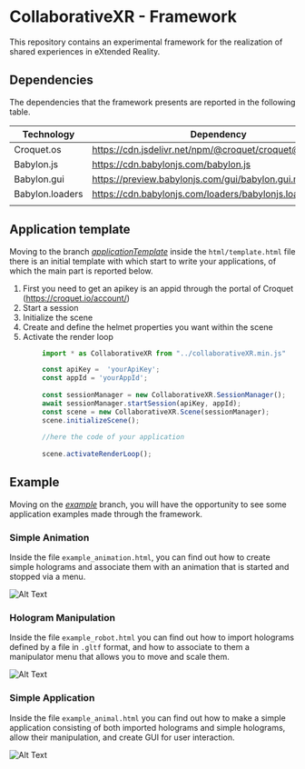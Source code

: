 # CollaborativeXR - Framework

This repository contains an experimental framework for the realization of shared experiences in eXtended Reality.

## Dependencies

The dependencies that the framework presents are reported in the following table.

| Technology      | Dependency |
|-----------------|-|
| Croquet.os      | https://cdn.jsdelivr.net/npm/@croquet/croquet@1.0.5 |
| Babylon.js      | https://cdn.babylonjs.com/babylon.js                |
| Babylon.gui     | https://preview.babylonjs.com/gui/babylon.gui.min.js      |
| Babylon.loaders | https://cdn.babylonjs.com/loaders/babylonjs.loaders.min.js|
|                 |                                                           |

## Application template

Moving to the branch [_applicationTemplate_](https://github.com/AnnaVitali/framework-collaborativeXR/blob/applicationTemplate/README.md) inside the `html/template.html` file there is an initial template with which start to write your applications, of which the main part is reported below.

1. First you need to get an apikey is an appid through the portal of Croquet (https://croquet.io/account/)
2. Start a session
3. Initialize the scene
4. Create and define the helmet properties you want within the scene
5. Activate the render loop

```javascript
        import * as CollaborativeXR from "../collaborativeXR.min.js"

        const apiKey =  'yourApiKey';
        const appId = 'yourAppId';
        
        const sessionManager = new CollaborativeXR.SessionManager();
        await sessionManager.startSession(apiKey, appId);
        const scene = new CollaborativeXR.Scene(sessionManager);
        scene.initializeScene();
        
        //here the code of your application
        
        scene.activateRenderLoop();
```

## Example

Moving on the [_example_](https://github.com/AnnaVitali/framework-collaborativeXR/blob/example/README.md) branch, you will have the opportunity to see some application examples made through the framework.

### Simple Animation

Inside the file `example_animation.html`, you can find out how to create simple holograms and associate them with an animation that is started and stopped via a menu.

![Alt Text](gif/animation.gif)

### Hologram Manipulation

Inside the file `example_robot.html` you can find out how to import holograms defined by a file in `.gltf` format, and how to associate to them a manipulator menu that allows you to move and scale them.

![Alt Text](gif/robot.gif)

### Simple Application

Inside the file `example_animal.html` you can find out how to make a simple application consisting of both imported holograms and simple holograms, allow their manipulation, and create GUI for user interaction.

![Alt Text](gif/animal.gif)
